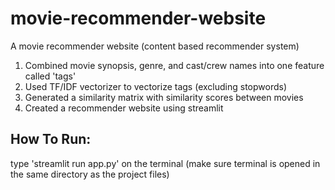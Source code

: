 # movie-recommender-website

A movie recommender website (content based recommender system)

1) Combined movie synopsis, genre, and cast/crew names into one feature called 'tags'
2) Used TF/IDF vectorizer to vectorize tags (excluding stopwords)
3) Generated a similarity matrix with similarity scores between movies
4) Created a recommender website using streamlit

## How To Run:

type 'streamlit run app.py' on the terminal (make sure terminal is opened in the same directory as the project files)
